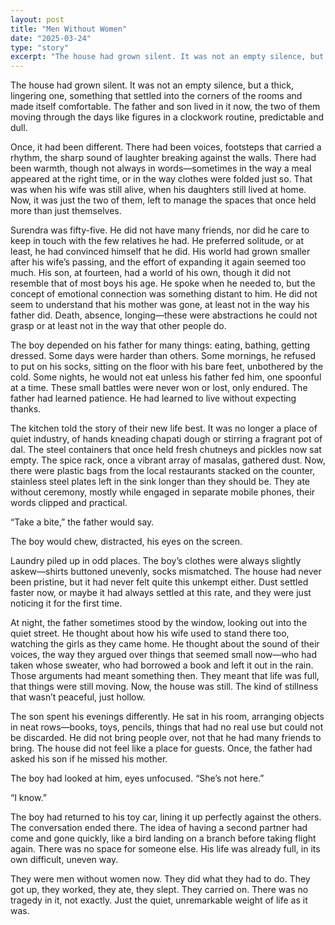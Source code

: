 ```yaml
---
layout: post
title: "Men Without Women"
date: "2025-03-24"
type: "story"
excerpt: "The house had grown silent. It was not an empty silence, but a thick, lingering one, something that settled into the corners of the rooms and made itself comfortable. The father and son lived in it now, the two of them moving through the days like figures in a clockwork routine, predictable and dull."
---
```


The house had grown silent. It was not an empty silence, but a thick, lingering one, something that settled into the corners of the rooms and made itself comfortable. The father and son lived in it now, the two of them moving through the days like figures in a clockwork routine, predictable and dull.

Once, it had been different. There had been voices, footsteps that carried a rhythm, the sharp sound of laughter breaking against the walls. There had been warmth, though not always in words—sometimes in the way a meal appeared at the right time, or in the way clothes were folded just so. That was when his wife was still alive, when his daughters still lived at home. Now, it was just the two of them, left to manage the spaces that once held more than just themselves.

Surendra was fifty-five. He did not have many friends, nor did he care to keep in touch with the few relatives he had. He preferred solitude, or at least, he had convinced himself that he did. His world had grown smaller after his wife’s passing, and the effort of expanding it again seemed too much. His son, at fourteen, had a world of his own, though it did not resemble that of most boys his age. He spoke when he needed to, but the concept of emotional connection was something distant to him. He did not seem to understand that his mother was gone, at least not in the way his father did. Death, absence, longing—these were abstractions he could not grasp or at least not in the way that other people do.

The boy depended on his father for many things: eating, bathing, getting dressed. Some days were harder than others. Some mornings, he refused to put on his socks, sitting on the floor with his bare feet, unbothered by the cold. Some nights, he would not eat unless his father fed him, one spoonful at a time. These small battles were never won or lost, only endured. The father had learned patience. He had learned to live without expecting thanks.

The kitchen told the story of their new life best. It was no longer a place of quiet industry, of hands kneading chapati dough or stirring a fragrant pot of dal. The steel containers that once held fresh chutneys and pickles now sat empty. The spice rack, once a vibrant array of masalas, gathered dust. Now, there were plastic bags from the local restaurants stacked on the counter, stainless steel plates left in the sink longer than they should be. They ate without ceremony, mostly while engaged in separate mobile phones, their words clipped and practical.

“Take a bite,” the father would say.

The boy would chew, distracted, his eyes on the screen.

Laundry piled up in odd places. The boy’s clothes were always slightly askew—shirts buttoned unevenly, socks mismatched. The house had never been pristine, but it had never felt quite this unkempt either. Dust settled faster now, or maybe it had always settled at this rate, and they were just noticing it for the first time.

At night, the father sometimes stood by the window, looking out into the quiet street. He thought about how his wife used to stand there too, watching the girls as they came home. He thought about the sound of their voices, the way they argued over things that seemed small now—who had taken whose sweater, who had borrowed a book and left it out in the rain. Those arguments had meant something then. They meant that life was full, that things were still moving. Now, the house was still. The kind of stillness that wasn’t peaceful, just hollow.

The son spent his evenings differently. He sat in his room, arranging objects in neat rows—books, toys, pencils, things that had no real use but could not be discarded. He did not bring people over, not that he had many friends to bring. The house did not feel like a place for guests.
Once, the father had asked his son if he missed his mother.

The boy had looked at him, eyes unfocused. “She’s not here.”

“I know.”

The boy had returned to his toy car, lining it up perfectly against the others. The conversation ended there.
The idea of having a second partner had come and gone quickly, like a bird landing on a branch before taking flight again. There was no space for someone else. His life was already full, in its own difficult, uneven way.

They were men without women now. They did what they had to do. They got up, they worked, they ate, they slept. They carried on. There was no tragedy in it, not exactly. Just the quiet, unremarkable weight of life as it was.



